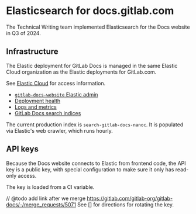 # Elasticsearch for docs.gitlab.com

The Technical Writing team implemented Elasticsearch for the Docs website
in Q3 of 2024.

## Infrastructure

The Elastic deployment for GitLab Docs is managed in the same Elastic Cloud
organization as the Elastic deployments for GitLab.com.

See [Elastic Cloud](../elastic/elastic-cloud.md) for access information.

- [`gitlab-docs-website` Elastic admin](https://gitlab-docs-website.kb.us-central1.gcp.cloud.es.io:9243/app/home#/)
- [Deployment health](https://cloud.elastic.co/deployments/6812a4f2d673478cabffaf43ffbaab56/health)
- [Logs and metrics](https://cloud.elastic.co/deployments/6812a4f2d673478cabffaf43ffbaab56/logs-metrics)
- [GitLab Docs search indices](https://gitlab-docs-website.kb.us-central1.gcp.cloud.es.io:9243/app/enterprise_search/content/search_indices)

The current production index is `search-gitlab-docs-nanoc`. It is populated via Elastic's
web crawler, which runs hourly.

## API keys

Because the Docs website connects to Elastic from frontend code,
the API key is a public key, with special configuration to make
sure it only has read-only access.

The key is loaded from a CI variable.

// @todo add link after we merge https://gitlab.com/gitlab-org/gitlab-docs/-/merge_requests/5071
See [] for directions for rotating the key.
